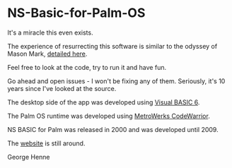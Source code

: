 # NS-Basic-for-Palm-OS

It's a miracle this even exists.

The experience of resurrecting this software is similar to the odyssey of Mason Mark, [detailed here](https://github.com/masonmark/Dash-Board-for-Newton-OS).

Feel free to look at the code, try to run it and have fun.

Go ahead and open issues - I won't be fixing any of them. 
Seriously, it's 10 years since I've looked at the source.

The desktop side of the app was developed using [Visual BASIC 6](https://visual-basic-6.com/).

The Palm OS runtime was developed using [MetroWerks CodeWarrior](https://palmdb.net/app/codewarrior).

NS BASIC for Palm was released in 2000 and was developed until 2009.

The [website](https://www.nsbasic.com/palm/) is still around.

George Henne
